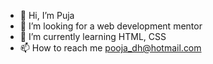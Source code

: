 - 👋 Hi, I’m Puja
- 👀 I’m looking for a web development mentor
- 🌱 I’m currently learning HTML, CSS
- 📫 How to reach me pooja_dh@hotmail.com

<!---
pudhin03/pudhin03 is a ✨ special ✨ repository because its `README.md` (this file) appears on your GitHub profile.
You can click the Preview link to take a look at your changes.
--->
